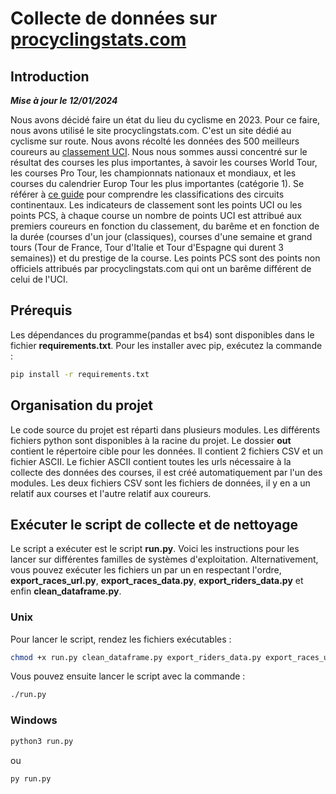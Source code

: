 # Collecte de données sur [procyclingstats.com](https://www.procyclingstats.com)

## Introduction

***Mise à jour le 12/01/2024***

Nous avons décidé faire un état du lieu du cyclisme en 2023. Pour
ce faire, nous avons utilisé le site procyclingstats.com. C'est un
site dédié au cyclisme sur route. Nous avons récolté les données
des 500 meilleurs coureurs au [classement UCI](https://fr.wikipedia.org/wiki/Classement_mondial_UCI). Nous nous sommes aussi concentré
sur le résultat des courses les plus importantes, à savoir
les courses World Tour, les courses Pro Tour, les championnats
nationaux et mondiaux, et les courses du calendrier Europ Tour
les plus importantes (catégorie 1). Se référer à [ce guide](https://fr.wikipedia.org/wiki/Circuits_continentaux_de_cyclisme) pour comprendre les classifications des circuits continentaux. Les
indicateurs de classement sont les points UCI ou les points PCS,
à chaque course un nombre de points UCI est attribué aux premiers 
coureurs en fonction du classement, du barême et en fonction de la 
durée (courses d'un jour (classiques), courses d'une semaine et 
grand tours (Tour de France, Tour d'Italie et Tour d'Espagne qui 
durent 3 semaines)) et du prestige de la course. Les points PCS 
sont des points non officiels attribués par procyclingstats.com qui 
ont un barême différent de celui de l'UCI.

## Prérequis

Les dépendances du programme(pandas et bs4) sont disponibles dans 
le  fichier **requirements.txt**. Pour les installer avec pip, 
exécutez la commande :

```sh
pip install -r requirements.txt
```

## Organisation du projet

Le code source du projet est réparti dans plusieurs modules. Les
différents fichiers python sont disponibles à la racine du projet.
Le dossier **out** contient le répertoire cible pour les données.
Il contient 2 fichiers CSV et un fichier ASCII. Le fichier ASCII
contient toutes les urls nécessaire à la collecte des données
des courses, il est créé automatiquement par l'un des modules.
Les deux fichiers CSV sont les fichiers de données, il y en a un
relatif aux courses et l'autre relatif aux coureurs.

## Exécuter le script de collecte et de nettoyage

Le script a exécuter est le script **run.py**. Voici les
instructions pour les lancer sur différentes familles de
systèmes d'exploitation. Alternativement, vous pouvez exécuter
les fichiers un par un en respectant l'ordre, **export_races_url.py**,
**export_races_data.py**, **export_riders_data.py** et enfin
**clean_dataframe.py**.

### Unix

Pour lancer le script, rendez les fichiers exécutables :

```sh
chmod +x run.py clean_dataframe.py export_riders_data.py export_races_url.py export_races_data.py
```

Vous pouvez ensuite lancer le script avec la commande :

```sh
./run.py
```

### Windows

```bat
python3 run.py
```

ou

```bat
py run.py
```
